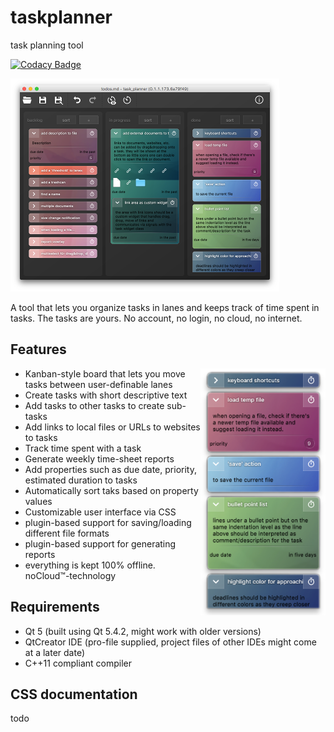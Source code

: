 # taskplanner
task planning tool

[![Codacy Badge](https://api.codacy.com/project/badge/Grade/dba3df2f803a47cabd1f16c733a1bc03)](https://www.codacy.com?utm_source=github.com&amp;utm_medium=referral&amp;utm_content=schoebey/taskplanner&amp;utm_campaign=Badge_Grade)

![screenshot1](screenshots/screenshot1.png)

A tool that lets you organize tasks in lanes and keeps track of time spent in tasks.
The tasks are yours. No account, no login, no cloud, no internet.

## Features

<img width="200" align="right" src="screenshots/screenshot2.png">

* Kanban-style board that lets you move tasks between user-definable lanes
* Create tasks with short descriptive text
* Add tasks to other tasks to create sub-tasks
* Add links to local files or URLs to websites to tasks
* Track time spent with a task
* Generate weekly time-sheet reports 
* Add properties such as due date, priority, estimated duration to tasks
* Automatically sort taks based on property values
* Customizable user interface via CSS
* plugin-based support for saving/loading different file formats
* plugin-based support for generating reports
* everything is kept 100% offline. noCloud™-technology

## Requirements

* Qt 5 (built using Qt 5.4.2, might work with older versions)
* QtCreator IDE (pro-file supplied, project files of other IDEs might come at a later date)
* C++11 compliant compiler
 
## CSS documentation
todo 
